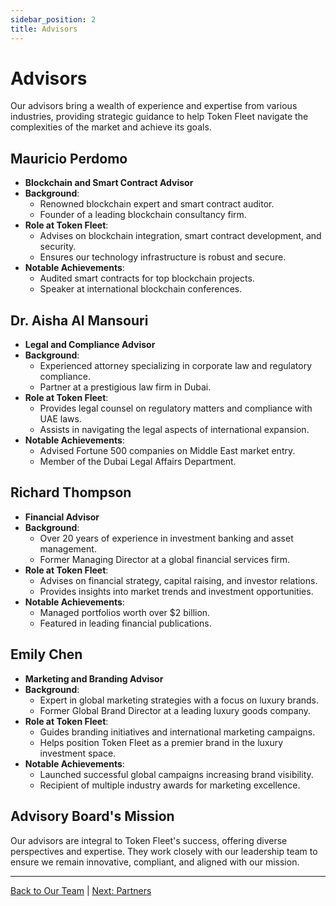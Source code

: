 ```yaml
---
sidebar_position: 2
title: Advisors
---
```


# Advisors

Our advisors bring a wealth of experience and expertise from various industries, providing strategic guidance to help Token Fleet navigate the complexities of the market and achieve its goals.

## **Mauricio Perdomo**

- **Blockchain and Smart Contract Advisor**
- **Background**:
  - Renowned blockchain expert and smart contract auditor.
  - Founder of a leading blockchain consultancy firm.
- **Role at Token Fleet**:
  - Advises on blockchain integration, smart contract development, and security.
  - Ensures our technology infrastructure is robust and secure.
- **Notable Achievements**:
  - Audited smart contracts for top blockchain projects.
  - Speaker at international blockchain conferences.

## **Dr. Aisha Al Mansouri**

- **Legal and Compliance Advisor**
- **Background**:
  - Experienced attorney specializing in corporate law and regulatory compliance.
  - Partner at a prestigious law firm in Dubai.
- **Role at Token Fleet**:
  - Provides legal counsel on regulatory matters and compliance with UAE laws.
  - Assists in navigating the legal aspects of international expansion.
- **Notable Achievements**:
  - Advised Fortune 500 companies on Middle East market entry.
  - Member of the Dubai Legal Affairs Department.

## **Richard Thompson**

- **Financial Advisor**
- **Background**:
  - Over 20 years of experience in investment banking and asset management.
  - Former Managing Director at a global financial services firm.
- **Role at Token Fleet**:
  - Advises on financial strategy, capital raising, and investor relations.
  - Provides insights into market trends and investment opportunities.
- **Notable Achievements**:
  - Managed portfolios worth over $2 billion.
  - Featured in leading financial publications.

## **Emily Chen**

- **Marketing and Branding Advisor**
- **Background**:
  - Expert in global marketing strategies with a focus on luxury brands.
  - Former Global Brand Director at a leading luxury goods company.
- **Role at Token Fleet**:
  - Guides branding initiatives and international marketing campaigns.
  - Helps position Token Fleet as a premier brand in the luxury investment space.
- **Notable Achievements**:
  - Launched successful global campaigns increasing brand visibility.
  - Recipient of multiple industry awards for marketing excellence.

## Advisory Board's Mission

Our advisors are integral to Token Fleet's success, offering diverse perspectives and expertise. They work closely with our leadership team to ensure we remain innovative, compliant, and aligned with our mission.

---

[Back to Our Team](./members) | [Next: Partners](./partners)
